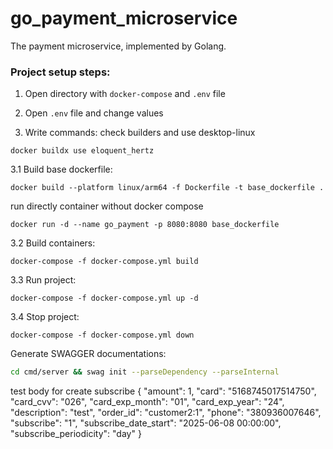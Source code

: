# go_payment_microservice
The payment microservice, implemented by Golang.


### Project setup steps:

1. Open directory with `docker-compose` and `.env` file

2. Open `.env` file and change values

3. Write commands:
   check builders and use desktop-linux

```shell
docker buildx use eloquent_hertz
```

3.1 Build base dockerfile:

```shell
docker build --platform linux/arm64 -f Dockerfile -t base_dockerfile .
```
run directly container without docker compose
```shell
docker run -d --name go_payment -p 8080:8080 base_dockerfile
```

3.2 Build containers:

```shell
docker-compose -f docker-compose.yml build
```

3.3 Run project:

```shell
docker-compose -f docker-compose.yml up -d
```

3.4 Stop project:

```shell
docker-compose -f docker-compose.yml down
```

Generate SWAGGER documentations:

```bash
cd cmd/server && swag init --parseDependency --parseInternal
```

test body for create subscribe
{
"amount": 1,
"card": "5168745017514750",
"card_cvv": "026",
"card_exp_month": "01",
"card_exp_year": "24",
"description": "test",
"order_id": "customer2:1",
"phone": "380936007646",
"subscribe": "1",
"subscribe_date_start": "2025-06-08 00:00:00",
"subscribe_periodicity": "day"
}